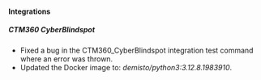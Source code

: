 
#### Integrations

##### CTM360 CyberBlindspot

- Fixed a bug in the CTM360_CyberBlindspot integration test command where an error was thrown.
- Updated the Docker image to: *demisto/python3:3.12.8.1983910*.